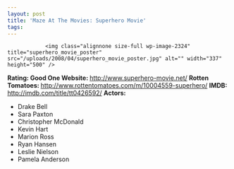 ```yaml
---
layout: post
title: 'Maze At The Movies: Superhero Movie'
tags:
---
```



                <img class="alignnone size-full wp-image-2324" title="superhero_movie_poster" src="/uploads/2008/04/superhero_movie_poster.jpg" alt="" width="337" height="500" />
<p><strong>Rating: Good One
Website: </strong><a href="http://www.superhero-movie.net/"><a href="http://www.superhero-movie.net/">http://www.superhero-movie.net/</a></a>
<strong>Rotten Tomatoes: </strong><a href="http://www.rottentomatoes.com/m/10004559-superhero/"><a href="http://www.rottentomatoes.com/m/10004559-superhero/">http://www.rottentomatoes.com/m/10004559-superhero/</a></a>
<strong>IMDB: </strong><a href="http://imdb.com/title/tt0426592/"><a href="http://imdb.com/title/tt0426592/">http://imdb.com/title/tt0426592/</a></a>
<strong>Actors:
</strong></p>
<ul>
    <li>Drake Bell</li>
    <li>Sara Paxton</li>
    <li>Christopher McDonald</li>
    <li>Kevin Hart</li>
    <li>Marion Ross</li>
    <li>Ryan Hansen</li>
    <li>Leslie Nielson</li>
    <li>Pamela Anderson</li>
</ul>
